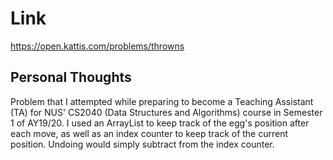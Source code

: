 # Link

https://open.kattis.com/problems/throwns

## Personal Thoughts

Problem that I attempted while preparing to become a Teaching Assistant (TA) for NUS' CS2040 (Data Structures and Algorithms) course in Semester 1 of AY19/20. I used an ArrayList to keep track of the egg's position after each move, as well as an index counter to keep track of the current position. Undoing would simply subtract from the index counter.

